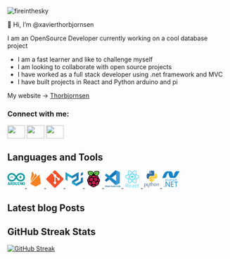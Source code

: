 ![fireinthesky](https://user-images.githubusercontent.com/100335633/155470736-21ed9b6e-6bc4-432c-b241-cf327f3f394f.gif)

👋 Hi, I’m @xavierthorbjornsen

I am an OpenSource Developer currently working on a cool database project 
- I am a fast learner and like to challenge myself
- I am looking to collaborate with open source projects
- I have worked as a full stack developer using .net framework and MVC
- I have built projects in React and Python arduino and pi 

My website -> [Thorbjornsen](https://thorbjornsen-80cea.web.app/) 


<h3 align="left">Connect with me:</h3>
<p align="left">
<a href="your link" target="blank"><img align="center" src="https://cdn.jsdelivr.net/npm/simple-icons@3.0.1/icons/twitter.svg" alt="" height="30" width="40" /></a>
<a href="https://www.linkedin.com/in/xavier-thorbjornsen-30201ab2/" target="blank"><img align="center" src="https://cdn.jsdelivr.net/npm/simple-icons@3.0.1/icons/linkedin.svg" alt="" height="30" width="40" /></a>
<a href="your link" target="blank"><img align="center" src="https://cdn.jsdelivr.net/npm/simple-icons@3.0.1/icons/youtube.svg" alt="" height="30" width="40" /></a>
</p>

## Languages and Tools
<p align="left"> </a> <a href="https://www.arduino.cc/" target="_blank"> <img src="https://github.com/devicons/devicon/blob/master/icons/arduino/arduino-original-wordmark.svg" alt="arduino" width="40" height="40"/> </a> <a href="https://firebase.google.com/" target="_blank"> <img src="https://github.com/devicons/devicon/blob/master/icons/firebase/firebase-plain.svg" alt="firebase" width="40" height="40"/> </a><a href="https://git-scm.com/" target="_blank"> <img src="https://github.com/devicons/devicon/blob/master/icons/git/git-original.svg" alt="git" width="40" height="40"/> </a><a href="https://mui.com/" target="_blank"> <img src="https://github.com/devicons/devicon/blob/master/icons/materialui/materialui-original.svg" alt="materialui" width="40" height="40"/> </a><a href="https://www.raspberrypi.org/" target="_blank"> <img src="https://github.com/devicons/devicon/blob/master/icons/raspberrypi/raspberrypi-original.svg" alt="raspi" width="40" height="40"/> </a><a href="https://code.visualstudio.com/" target="_blank"> <img src="https://github.com/devicons/devicon/blob/master/icons/vscode/vscode-original-wordmark.svg" alt="vscode" width="40" height="40"/> </a></a> <a href="https://reactjs.org/" target="_blank"> <img src="https://github.com/devicons/devicon/blob/master/icons/react/react-original-wordmark.svg" alt="react" width="40" height="40"/> </a> <a href="https://www.python.org" target="_blank"> <img src="https://github.com/devicons/devicon/blob/master/icons/python/python-original-wordmark.svg" alt="python" width="40" height="40"/> </a> </a> <a href="https://dotnet.microsoft.com/en-us/" target="_blank"> <img src="https://github.com/devicons/devicon/blob/master/icons/dot-net/dot-net-plain-wordmark.svg" alt="dotnet" width="40" height="40"/> </a></p>

## Latest blog Posts


## GitHub Streak Stats
[![GitHub Streak](https://github-readme-streak-stats.herokuapp.com/?user=xavierthorbjornsen)](https://git.io/streak-stats)

